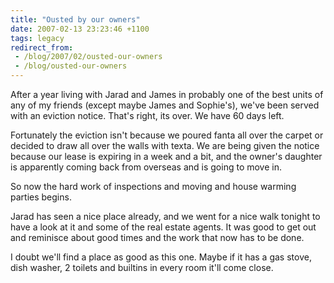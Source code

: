 ```yaml
---
title: "Ousted by our owners"
date: 2007-02-13 23:23:46 +1100
tags: legacy
redirect_from:
 - /blog/2007/02/ousted-our-owners
 - /blog/ousted-our-owners
---
```


After a year living with Jarad and James in probably one of the best units of any of my friends (except maybe James and Sophie's), we've been served with an eviction notice. That's right, its over. We have 60 days left.



Fortunately the eviction isn't because we poured fanta all over the carpet or decided to draw all over the walls with texta. We are being given the notice because our lease is expiring in a week and a bit, and the owner's daughter is apparently coming back from overseas and is going to move in.



So now the hard work of inspections and moving and house warming parties begins.



Jarad has seen a nice place already, and we went for a nice walk tonight to have a look at it and some of the real estate agents. It was good to get out and reminisce about good times and the work that now has to be done.



I doubt we'll find a place as good as this one. Maybe if it has a gas stove, dish washer, 2 toilets and builtins in every room it'll come close.

<!--break-->

